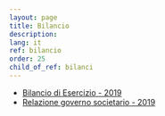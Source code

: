 ```yaml
---
layout: page
title: Bilancio
description: 
lang: it
ref: bilancio
order: 25
child_of_ref: bilanci
---
```


* [Bilancio di Esercizio - 2019](./bilancio-2019.pdf)
* [Relazione governo societario - 2019](./relazione-governo-societario-2019.pdf)